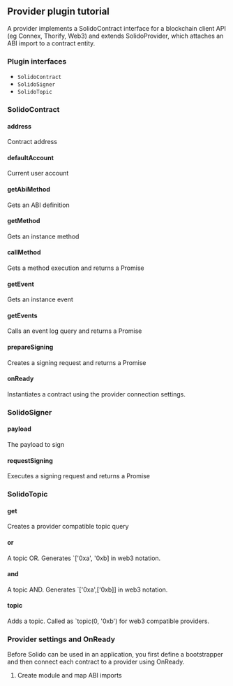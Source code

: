 ## Provider plugin tutorial

A provider implements a SolidoContract interface for a blockchain client API (eg Connex, Thorify, Web3) and extends SolidoProvider, which attaches an ABI import to a contract entity.

### Plugin interfaces

* `SolidoContract`
* `SolidoSigner`
* `SolidoTopic`


### SolidoContract


#### address

Contract address

#### defaultAccount

Current user account


#### getAbiMethod

Gets an ABI definition

#### getMethod

Gets an instance method

#### callMethod

Gets a method execution and returns a Promise

#### getEvent

Gets an instance event

#### getEvents

Calls an event log query and returns a Promise

#### prepareSigning

Creates a signing request and returns a Promise<SolidoSigner>

#### onReady

Instantiates a contract using the provider connection settings.

### SolidoSigner

#### payload

The payload to sign

#### requestSigning

Executes a signing request and returns a Promise

### SolidoTopic

#### get

Creates a provider compatible topic query

#### or

A topic OR. Generates `['0xa', '0xb] in web3 notation.

#### and

A topic AND. Generates `['0xa',['0xb]] in web3 notation.

#### topic

Adds a topic. Called as `topic(0, '0xb') for web3 compatible providers.

### Provider settings and OnReady

Before Solido can be used in an application, you first define a bootstrapper and then connect each contract to a provider using OnReady.


1. Create module and map ABI imports




